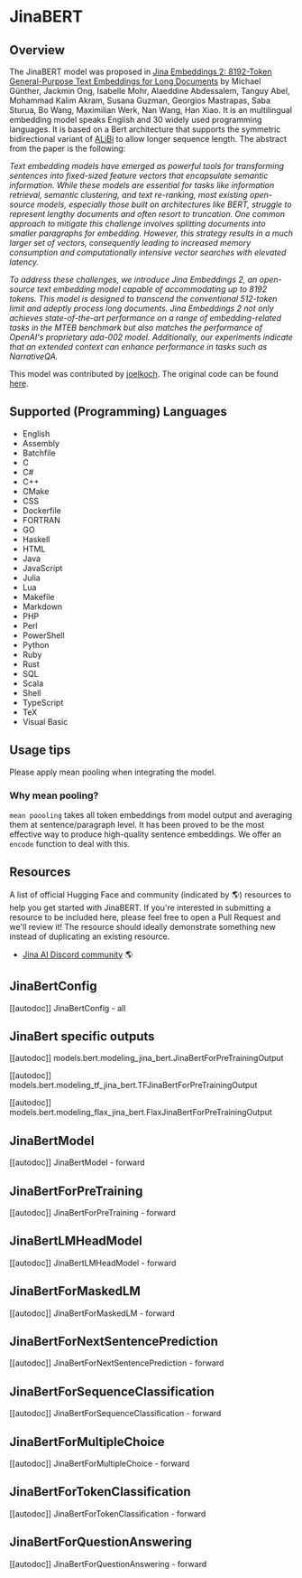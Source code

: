 <!--Copyright 2024 The HuggingFace Team. All rights reserved.

Licensed under the Apache License, Version 2.0 (the "License"); you may not use this file except in compliance with
the License. You may obtain a copy of the License at

http://www.apache.org/licenses/LICENSE-2.0

Unless required by applicable law or agreed to in writing, software distributed under the License is distributed on
an "AS IS" BASIS, WITHOUT WARRANTIES OR CONDITIONS OF ANY KIND, either express or implied. See the License for the
specific language governing permissions and limitations under the License.

⚠️ Note that this file is in Markdown but contain specific syntax for our doc-builder (similar to MDX) that may not be
rendered properly in your Markdown viewer.

-->

# JinaBERT

## Overview

The JinaBERT model was proposed in [Jina Embeddings 2: 8192-Token General-Purpose Text Embeddings for Long Documents](https://arxiv.org/abs/2310.19923) by Michael Günther, Jackmin Ong, Isabelle Mohr, Alaeddine Abdessalem, Tanguy Abel, Mohammad Kalim Akram, Susana Guzman, Georgios Mastrapas, Saba Sturua, Bo Wang, Maximilian Werk, Nan Wang, Han Xiao.
It is an multilingual embedding model speaks English and 30 widely used programming languages.
It is based on a Bert architecture that supports the symmetric bidirectional variant of [ALiBi](https://arxiv.org/abs/2108.12409) to allow longer sequence length.
The abstract from the paper is the following:

*Text embedding models have emerged as powerful tools for transforming sentences into fixed-sized feature vectors that encapsulate semantic information.
 While these models are essential for tasks like information retrieval,
 semantic clustering, and text re-ranking, most existing open-source models, especially those built on architectures like BERT,
 struggle to represent lengthy documents and often resort to truncation.
 One common approach to mitigate this challenge involves splitting documents into smaller paragraphs for embedding.
 However, this strategy results in a much larger set of vectors, consequently leading to increased memory consumption and computationally intensive vector searches with elevated latency.*

*To address these challenges, we introduce Jina Embeddings 2, an open-source text embedding model capable of accommodating up to 8192 tokens.
 This model is designed to transcend the conventional 512-token limit and adeptly process long documents.
 Jina Embeddings 2 not only achieves state-of-the-art performance on a range of embedding-related tasks in the MTEB benchmark but also matches the performance of OpenAI's proprietary ada-002 model.
 Additionally, our experiments indicate that an extended context can enhance performance in tasks such as NarrativeQA.*

This model was contributed by [joelkoch](https://huggingface.co/joelkoch).
The original code can be found [here](https://huggingface.co/jinaai/jina-bert-v2-qk-post-norm/tree/main).

## Supported (Programming) Languages
- English
- Assembly
- Batchfile
- C
- C#
- C++
- CMake
- CSS
- Dockerfile
- FORTRAN
- GO
- Haskell
- HTML
- Java
- JavaScript
- Julia
- Lua
- Makefile
- Markdown
- PHP
- Perl
- PowerShell
- Python
- Ruby
- Rust
- SQL
- Scala
- Shell
- TypeScript
- TeX
- Visual Basic

## Usage tips

Please apply mean pooling when integrating the model.

### Why mean pooling?

`mean poooling` takes all token embeddings from model output and averaging them at sentence/paragraph level.
It has been proved to be the most effective way to produce high-quality sentence embeddings.
We offer an `encode` function to deal with this.

## Resources

A list of official Hugging Face and community (indicated by 🌎) resources to help you get started with JinaBERT. If you're interested in submitting a resource to be included here, please feel free to open a Pull Request and we'll review it! The resource should ideally demonstrate something new instead of duplicating an existing resource.

- [Jina AI Discord community](https://discord.jina.ai) 🌎

## JinaBertConfig

[[autodoc]] JinaBertConfig
    - all

## JinaBert specific outputs

[[autodoc]] models.bert.modeling_jina_bert.JinaBertForPreTrainingOutput

[[autodoc]] models.bert.modeling_tf_jina_bert.TFJinaBertForPreTrainingOutput

[[autodoc]] models.bert.modeling_flax_jina_bert.FlaxJinaBertForPreTrainingOutput


<frameworkcontent>
<pt>

## JinaBertModel

[[autodoc]] JinaBertModel
    - forward

## JinaBertForPreTraining

[[autodoc]] JinaBertForPreTraining
    - forward

## JinaBertLMHeadModel

[[autodoc]] JinaBertLMHeadModel
    - forward

## JinaBertForMaskedLM

[[autodoc]] JinaBertForMaskedLM
    - forward

## JinaBertForNextSentencePrediction

[[autodoc]] JinaBertForNextSentencePrediction
    - forward

## JinaBertForSequenceClassification

[[autodoc]] JinaBertForSequenceClassification
    - forward

## JinaBertForMultipleChoice

[[autodoc]] JinaBertForMultipleChoice
    - forward

## JinaBertForTokenClassification

[[autodoc]] JinaBertForTokenClassification
    - forward

## JinaBertForQuestionAnswering

[[autodoc]] JinaBertForQuestionAnswering
    - forward

</pt>
</frameworkcontent>
